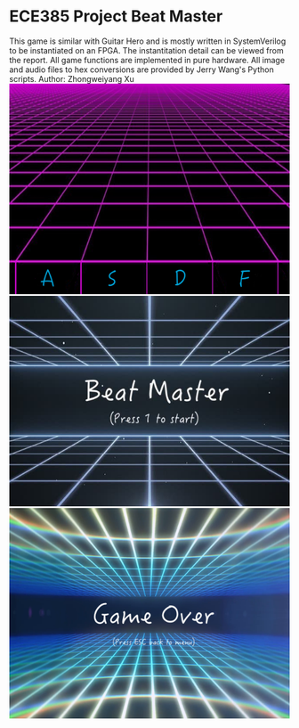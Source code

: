 # ECE385 Project Beat Master
This game is similar with Guitar Hero and is mostly written in SystemVerilog to be instantiated on an FPGA.
The instantitation detail can be viewed from the report. All game functions are implemented in pure hardware. All image and audio files to hex conversions are provided by Jerry Wang's Python scripts.
Author: Zhongweiyang Xu
![image loading error](https://github.com/XZWY/ECE385_Beat_Dance_Project/blob/master/images/game.png)
![image loading error](https://github.com/XZWY/ECE385_Beat_Dance_Project/blob/master/images/menu.png)
![image loading error](https://github.com/XZWY/ECE385_Beat_Dance_Project/blob/master/images/score.png)

